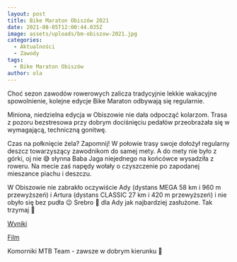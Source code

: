 ```yaml
---
layout: post
title: Bike Maraton Obiszów 2021
date: 2021-08-05T12:00:44.035Z
image: assets/uploads/bm-obiszow-2021.jpg
categories:
  - Aktualności
  - Zawody
tags:
  - Bike Maraton Obiszów
author: ola
---
```

Choć sezon zawodów rowerowych zalicza tradycyjnie lekkie wakacyjne spowolnienie, kolejne edycje Bike Maraton odbywają się regularnie.

Miniona, niedzielna edycja w Obiszowie nie dała odpocząć kolarzom. Trasa z pozoru bezstresowa przy dobrym dociśnięciu pedałów przeobrażała się w wymagającą, techniczną gonitwę.
<!--more-->

Czas na połknięcie żela? Zapomnij! W połowie trasy swoje dołożył regularny deszcz towarzyszący zawodnikom do samej mety. A do mety nie było z górki, oj nie 😅 słynna Baba Jaga niejednego na końcówce wysadziła z roweru. Na mecie zaś napędy wołały o czyszczenie po zapodanej mieszance piachu i deszczu.

W Obiszowie nie zabrakło oczywiście Ady (dystans MEGA 58 km i 960 m przewyższeń) i Artura (dystans CLASSIC 27 km i 420 m przewyższeń) i nie obyło się bez pudła 😉 Srebro 🥈 dla Ady jak najbardziej zasłużone. Tak trzymaj 💪

[Wyniki](https://bikemaraton.com.pl/obiszow/wyniki/)

[Film](https://fb.watch/7aqQHXG8iU/)

Komorniki MTB Team - zawsze w dobrym kierunku 🙂
